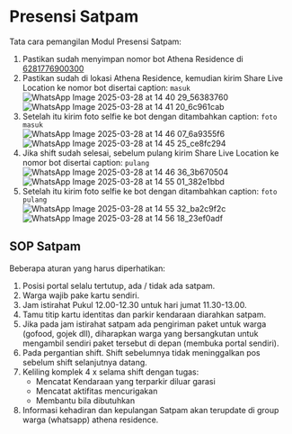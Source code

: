 # Presensi Satpam
Tata cara pemangilan Modul Presensi Satpam:
1. Pastikan sudah menyimpan nomor bot Athena Residence di [6281776900300](https://wa.me/6281776900300)
2. Pastikan sudah di lokasi Athena Residence, kemudian kirim Share Live Location ke nomor bot disertai caption: `masuk`  
   ![WhatsApp Image 2025-03-28 at 14 40 29_56383760](https://github.com/user-attachments/assets/90d88c19-1817-4bde-818e-7bbcc77ccb2b)  
   ![WhatsApp Image 2025-03-28 at 14 41 20_6c961cab](https://github.com/user-attachments/assets/13aefba8-3b0c-482e-9c31-caeaff644907)  
3. Setelah itu kirim foto selfie ke bot dengan ditambahkan caption: `foto masuk`  
   ![WhatsApp Image 2025-03-28 at 14 46 07_6a9355f6](https://github.com/user-attachments/assets/de391f9f-b0a9-44cc-b7d5-9ae1b5c07780)  
   ![WhatsApp Image 2025-03-28 at 14 45 25_ce8fc294](https://github.com/user-attachments/assets/6f4d969b-2e2d-499d-920e-6686eef0300d)  
4. Jika shift sudah selesai, sebelum pulang kirim Share Live Location ke nomor bot disertai caption: `pulang`  
   ![WhatsApp Image 2025-03-28 at 14 46 36_3b670504](https://github.com/user-attachments/assets/b24da315-a138-4bb1-8fb1-e49e5005ec57)  
   ![WhatsApp Image 2025-03-28 at 14 55 01_382e1bbd](https://github.com/user-attachments/assets/3881643d-0c7d-427b-b84a-9fbb3da1e2f0)  
6. Setelah itu kirim foto selfie ke bot dengan ditambahkan caption: `foto pulang`  
   ![WhatsApp Image 2025-03-28 at 14 55 32_ba2c9f2c](https://github.com/user-attachments/assets/72ce1b32-513a-4108-ad9c-c0a4fa4c7b52)
   ![WhatsApp Image 2025-03-28 at 14 56 18_23ef0adf](https://github.com/user-attachments/assets/db96786d-2975-40e8-8505-c998c2beb70a)  

## SOP Satpam

Beberapa aturan yang harus diperhatikan:
1. Posisi portal selalu tertutup, ada / tidak ada satpam.
2. Warga wajib pake kartu sendiri. 
3. Jam istirahat Pukul 12.00-12.30 untuk hari jumat 11.30-13.00.
4. Tamu titip kartu identitas dan parkir kendaraan diarahkan satpam.
5. Jika pada jam istirahat satpam ada pengiriman paket untuk warga (gofood, gojek dll), diharapkan warga yang bersangkutan untuk mengambil sendiri paket tersebut di depan (membuka portal sendiri).
6. Pada pergantian shift. Shift sebelumnya tidak meninggalkan pos sebelum shift selanjutnya datang.
7. Keliling komplek 4 x selama shift dengan tugas:
   * Mencatat Kendaraan yang terparkir diluar garasi
   * Mencatat aktifitas mencurigakan
   * Membantu bila dibutuhkan
8. Informasi kehadiran dan kepulangan Satpam akan terupdate di group warga (whatsapp) athena residence.
